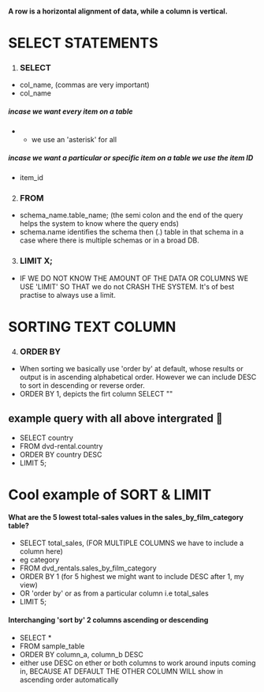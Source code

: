 #### A row is a horizontal alignment of data, while a column is vertical.
# SELECT STATEMENTS
1. ### SELECT
- col_name, (commas are very important)
- col_name

##### incase we want every item on a table
- * we use an 'asterisk' for all
##### incase we want a particular or specific item on a table we use the item ID
- item_id

2. ### FROM 
- schema_name.table_name; (the semi colon and the end of the query helps the system to know where the query ends)
- schema.name identifies the schema then (.) table in that schema in a case where there is multiple schemas or in a broad DB.

3. ### LIMIT X; 
- IF WE DO NOT KNOW THE AMOUNT OF THE DATA OR COLUMNS WE USE 'LIMIT' SO THAT we do not CRASH THE SYSTEM. It's of best practise to always use a limit.

# SORTING TEXT COLUMN
4. ### ORDER BY
- When sorting we basically use 'order by' at default, whose results or output is in ascending alphabetical order. However we can include DESC to sort in descending or reverse order.
- ORDER BY 1, depicts the firt column SELECT ""

## example query with all above intergrated 📧
- SELECT country
- FROM dvd-rental.country
- ORDER BY country DESC
- LIMIT 5;

# Cool example of SORT & LIMIT
#### What are the 5 lowest total-sales values in the sales_by_film_category table?
- SELECT total_sales,  (FOR MULTIPLE COLUMNS we have to include a column here)
- eg category
- FROM dvd_rentals.sales_by_film_category
- ORDER BY 1   (for 5 highest we might want to include DESC after 1, my view)
- OR 'order by' or as from a particular column i.e total_sales
- LIMIT 5;

#### Interchanging 'sort by' 2 columns ascending or descending
- SELECT *
- FROM sample_table
- ORDER BY column_a, column_b DESC
- either use DESC on ether or both columns to work around inputs coming in, BECAUSE AT DEFAULT THE OTHER COLUMN WILL show in ascending order automatically

